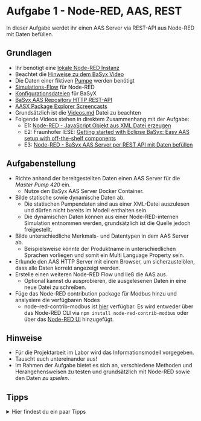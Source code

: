 # Aufgabe 1 - Node-RED, AAS, REST
In dieser Aufgabe werdet ihr einen AAS Server via REST-API aus Node-RED mit Daten befüllen.

## Grundlagen
* Ihr benötigt eine [lokale Node-RED Instanz](../Installation/node-RED.md)
* Beachtet die [Hinweise zu dem BaSyx Video](../Installation/BaSyx.md)
* Die Daten einer fiktiven [Pumpe](../Dateien/Pumpendaten) werden benötigt
* [Simulations-Flow](../Dateien/node-RED) für Node-RED
* [Konfigurationsdateien](../Dateien/BaSyx) für BaSyX
* [BaSyx AAS Repository HTTP REST-API](https://app.swaggerhub.com/apis/BaSyx/basyx_asset_administration_shell_repository_http_rest_api/v1)
* [AASX Package Explorer Screencasts](https://admin-shell-io.com/screencasts/) 
* Grundsätzlich ist die [Videos.md](../Videos.md) Datei zu beachten
* Folgende Videos stehen in direktem Zusammenhang mit der Aufgabe:
  * E1: [Node-RED - JavaScript Objekt aus XML Datei erzeugen](https://www.youtube.com/watch?v=Lc5fmeFqGl4&list=PLzbl7wFtWqTR72ODjOUj5aEGsa4TxXYhy&index=1)
  * E2: Fraunhofer IESE: [Getting started with Eclipse BaSyx: Easy AAS setup with off-the-shelf components](https://www.youtube.com/watch?v=nGRNg0sj1oY)
  * E3: [Node-RED - BaSyx AAS Server per REST API mit Daten befüllen](https://www.youtube.com/watch?v=bhNZlhZ4J8s&list=PLzbl7wFtWqTR72ODjOUj5aEGsa4TxXYhy&index=2)
  
## Aufgabenstellung
* Richte anhand der bereitgestellten Daten einen AAS Server für die *Master Pump 420* ein.
  * Nutze den BaSyx AAS Server Docker Container.
* Bilde statische sowie dynamische Daten ab.
  * Die statischen Pumpendaten sind aus einer XML-Datei auszulesen und dürfen nicht bereits im Modell enthalten sein.
  * Die dynamischen Daten können aus einer Node-RED-internen Simulation entnommen werden, grundsätzlich ist die Quelle jedoch freigestellt.
* Bilde unterschiedliche Merkmals- und Datentypen in dem AAS Server ab.
  * Beispielsweise könnte der Produktname in unterschiedlichen Sprachen vorliegen und somit ein Multi Language Property sein.
* Erkunde den AAS HTTP Server mit einem Browser, um sicherzustelölen, dass alle Daten korrekt angezeigt werden.
* Erstelle einen weiteren Node-RED Flow und ließ die AAS aus.
  * Optional kannst du ausprobieren, die ausgelesenen Daten in eine neue Datei zu schreiben.
* Füge das Node-RED contribution package für Modbus hinzu und analysiere die verfügbaren Nodes
  * node-red-contrib-modbus ist [hier](https://flows.nodered.org/node/node-red-contrib-modbus) verfügbar. Es wird entweder über das Node-RED CLI via `npm install node-red-contrib-modbus` oder über das [Node-RED UI](https://nodered.org/docs/user-guide/runtime/adding-nodes) hinzugefügt.

## Hinweise
* Für die Projektarbeit im Labor wird das Informationsmodell vorgegeben.
* Tauscht euch untereinander aus!
* Im Rahmen der Aufgabe bietet es sich an, verschiedene Methoden und Herangehensweisen zu testen und grundsätzlich mit Node-RED sowie den Daten *zu spielen*.

## Tipps
<details>
  <summary>Hier findest du ein paar Tipps</summary>
  <ul>
    <li>Die aasx-Datei muss erstellt werden</li>
    <li>Die XML-Datei mit den Pumpenstartdaten muss erstellt werden</li>
    <li>Die Simulation darf beliebig erweitert oder ersetzt werden</li>
  </ul>
</details>
